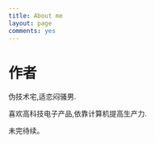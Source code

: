```yaml
---
title: About me
layout: page
comments: yes
---
```


# 作者

伪技术宅,适恋闷骚男.

喜欢高科技电子产品,依靠计算机提高生产力.


未完待续。

